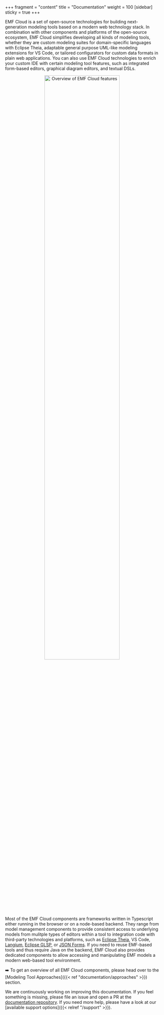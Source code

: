 +++
fragment = "content"
title = "Documentation"
weight = 100
[sidebar]
  sticky = true
+++

EMF Cloud is a set of open-source technologies for building next-generation modeling tools based on a modern web technology stack.
In combination with other components and platforms of the open-source ecosystem, EMF Cloud simplifies developing all kinds of modeling tools, whether they are custom modeling suites for domain-specific languages with Eclipse Theia, adaptable general purpose UML-like modeling extensions for VS Code, or tailored configurators for custom data formats in plain web applications.
You can also use EMF Cloud technologies to enrich your custom IDE with certain modeling tool features, such as integrated form-based editors, graphical diagram editors, and textual DSLs.

<div style="text-align:center; margin-bottom:20px">
  <img src="../images/overview.svg" alt="Overview of EMF Cloud features" width="70%" />
</div>

Most of the EMF Cloud components are frameworks written in Typescript either running in the browser or on a node-based backend.
They range from model management components to provide consistent access to underlying models from mulitple types of editors within a tool to integration code with third-party technologies and platforms, such as [Eclipse Theia](https://theia-ide.org), VS Code, [Langium](https://langium.org), [Eclipse GLSP](https://eclipse.dev/glsp/), or [JSON Forms](https://jsonforms.io).
If you need to reuse EMF-based tools and thus require Java on the backend, EMF Cloud also provides dedicated components to allow accessing and manipulating EMF models a modern web-based tool environment.

➡️ To get an overview of all EMF Cloud components, please head over to the [Modeling Tool Approaches]({{< ref  "documentation/approaches" >}}) section.

We are continuously working on improving this documentation. If you feel something is missing, please file an issue and open a PR at the [documentation repository](https://github.com/eclipse-emfcloud/emfcloud-website-source).
If you need more help, please have a look at our [available support options]({{< relref  "/support" >}}).
